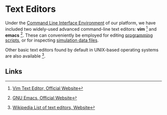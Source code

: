 # Text Editors

Under the [Command Line Interface Environment](../../cli/overview.md) of our platform, we have included two widely-used advanced command-line text editors: **vim** [^1] and **emacs** [^2]. These can conveniently be employed for editing [programming scripts](../../software/classification/scripting.md), or for inspecting [simulation data files](../../data-on-disk/overview.md).

Other basic text editors found by default in UNIX-based operating systems are also available [^3].

## Links

[^1]: [Vim Text Editor, Official Website](https://www.vim.org/)

[^2]: [GNU Emacs, Official Website](https://www.gnu.org/software/emacs/)

[^3]: [Wikipedia List of text editors, Website](https://en.wikipedia.org/wiki/List_of_text_editors#Text_user_interface)
